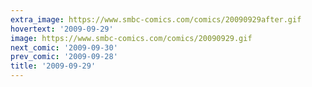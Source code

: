 ```yaml
---
extra_image: https://www.smbc-comics.com/comics/20090929after.gif
hovertext: '2009-09-29'
image: https://www.smbc-comics.com/comics/20090929.gif
next_comic: '2009-09-30'
prev_comic: '2009-09-28'
title: '2009-09-29'
---
```


